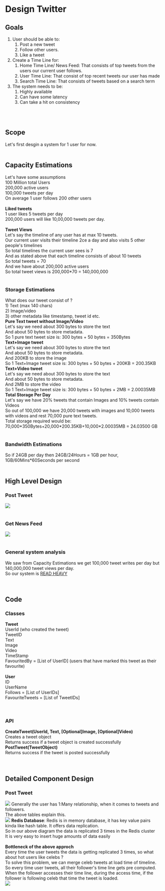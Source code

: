 <h1>Design Twitter</h1>
<h2>Goals</h2>
<ol>
<li>
User should be able to:
<ol>
<li>Post a new tweet</li>
<li>Follow other users.</li>
<li>Like a tweet</li>
</ol>
</li>
<li>
Create a Time Line for:
<ol>
<li> Home Time Line/ News Feed: That consists of top tweets from the users our current user follows.</li>
<li> User Time Line: That consist of top recent tweets our user has made</li>
<li> Search Time Line: That consists of tweets based on a search term</li>
</ol>
</li>
<li>
The system needs to be:
<ol>
<li>Highly available</li>
<li>Can have some latency</li>
<li>Can take a hit on consistency</li>
</ol>
</li>
</ol>
</br></br>

<h2>Scope</h2>
Let's first desgin a system for 1 user for now.
</br></br>

<h2>Capacity Estimations</h2>
Let's have some assumptions</br>
100 Million total Users</br>
200,000 active users</br>
100,000 tweets per day</br>
On average 1 user follows 200 other users</br>
</br>
<b>Liked tweets</b></br>
1 user likes 5 tweets per day</br>
200,000 users will like 10,00,000 tweets per day.
</br></br>
<b>Tweet Views</b></br>
Let's say the timeline of any user has at max 10 tweets.</br>
Our current user visits their timeline 2ce a day and also visits 5 other people's timelines</br>
So total timelines the current user sees is 7</br>
And as stated above that each timeline consists of about 10 tweets</br>
So total tweets = 70</br>
And we have about 200,000 active users</br>
So total tweet views is 200,000*70 = 140,000,000 </br>
</br>
<h3>Storage Estimations</h3>
What does our tweet consist of ?</br>
1) Text (max 140 chars)</br>
2) Image/video </br>
3) other metadata like timestamp, tweet id etc.</br>
<b>Pure Text tweet without Image/Video</b></br>
Let's say we need about 300 bytes to store the text</br>
And about 50 bytes to store metadata.</br>
So 1 pure text tweet size is: 300 bytes + 50 bytes = 350Bytes</br>
<b>Text+Image tweet</b></br>
Let's say we need about 300 bytes to store the text</br>
And about 50 bytes to store metadata.</br>
And 200KB to store the image</br>
So 1 Text+Image tweet size is: 300 bytes + 50 bytes + 200KB = 200.35KB</br>
<b>Text+Video tweet</b></br>
Let's say we need about 300 bytes to store the text</br>
And about 50 bytes to store metadata.</br>
And 2MB to store the video</br>
So 1 Text+Image tweet size is: 300 bytes + 50 bytes + 2MB = 2.00035MB</br>
<b>Total Storage Per Day</b></br>
Let's say we have 20% tweets that contain Images and 10% tweets contain Videos</br>
So out of 100,000 we have 20,000 tweets with images and 10,000 tweets with videos and rest 70,000 pure text tweets.</br>
Total storage required would be:</br>
70,000*350Bytes+20,000*200.35KB+10,000*2.00035MB = 24.03500 GB </br>
</br>
<h3>Bandwidth Estimations</h3>
So if 24GB per day then 24GB/24Hours = 1GB per hour, 1GB/60Mins*60Seconds per second
</br></br>

<h2>High Level Design</h2>
<h3>Post Tweet</h3>
<img src = "HighLevelDesign.PNG" />
</br></br>
<h3>Get News Feed</h3>
<img src = "HighLevelDesign2.PNG" />
</br></br>
<h3>General system analysis</h3>
We saw from Capacity Estimations we get 100,000 tweet writes per day but 140,000,000 tweet views per day.</br>
So our system is <u>READ HEAVY</u> </br>
</br></br>

<h2>Code</h2>
<h3>Classes</h3>
<b>Tweet</b></br>
UserId (who created the tweet)</br>
TweetID</br>
Text</br>
Image</br>
Video</br>
TimeStamp</br>
FavouritedBy = [List of UserID] (users that have marked this tweet as their favourite)</br>
</br>
<b>User</b></br>
ID</br>
UserName</br>
Follows = [List of UserIDs]</br>
FavouriteTweets = [List of TweetIDs]</br>
</br></br>
<h3>API</h3>
<b>CreateTweet(UserId, Text, [Optional]Image, [Optional]Video)</b> </br>
Creates a tweet object</br>
Returns success if a tweet object is created successfully</br>
<b>PostTweet(TweetObject)</b></br>
Returns success if the tweet is posted successfully</br>
</br></br>

<h2>Detailed Component Design</h2>
<h3>Post Tweet</h3>
<img src = "UserRelationshipTable.PNG" />
Generally the user has 1:Many relationship, when it comes to tweets and followers.</br>
The above tables explain this.</br>
<img src = "PostTweet.PNG" />
<b>Redis Database</b>: Redis is in memory database, it has key value pairs kinda like hash table. It offers data replication.</br>
So in our above diagram the data is replicated 3 times in the Redis cluster </br>
It is very easy to insert huge amounts of data easily</br>
</br>
<b>Bottleneck of the above approch</b></br>
Every time the user tweets the data is getting replicated 3 times, so what about hot users like celebs ? </br>
To solve this problem, we can merge celeb tweets at load time of timeline.</br>
So every time user tweets, all their follower's time line gets pre computed.</br>
When the follower accesses their time line, during the access time, if the follower is following celeb that time the tweet is loaded.</br>
<img src = "GetTimeLine.PNG" />
